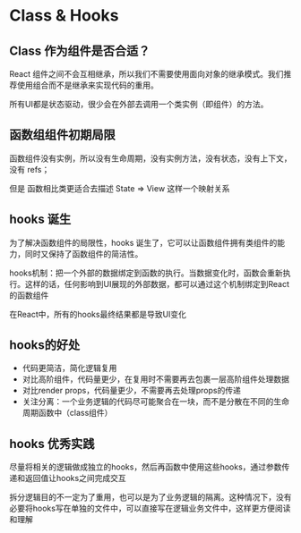# Class & Hooks

## Class 作为组件是否合适？

React 组件之间不会互相继承，所以我们不需要使用面向对象的继承模式。我们推荐使用组合而不是继承来实现代码的重用。

所有UI都是状态驱动，很少会在外部去调用一个类实例（即组件）的方法。

## 函数组组件初期局限

函数组件没有实例，所以没有生命周期，没有实例方法，没有状态，没有上下文，没有 refs；

但是 函数相比类更适合去描述 State => View 这样一个映射关系

## hooks 诞生

为了解决函数组件的局限性，hooks 诞生了，它可以让函数组件拥有类组件的能力，同时又保持了函数组件的简洁性。

hooks机制：把一个外部的数据绑定到函数的执行。当数据变化时，函数会重新执行。这样的话，任何影响到UI展现的外部数据，都可以通过这个机制绑定到React的函数组件

在React中，所有的hooks最终结果都是导致UI变化

## hooks的好处

- 代码更简洁，简化逻辑复用
- 对比高阶组件，代码量更少，在复用时不需要再去包裹一层高阶组件处理数据
- 对比render props，代码量更少，不需要再去处理props的传递
- 关注分离：一个业务逻辑的代码尽可能聚合在一块，而不是分散在不同的生命周期函数中（class组件）

## hooks 优秀实践

尽量将相关的逻辑做成独立的hooks，然后再函数中使用这些hooks，通过参数传递和返回值让hooks之间完成交互

拆分逻辑目的不一定为了重用，也可以是为了业务逻辑的隔离。这种情况下，没有必要将hooks写在单独的文件中，可以直接写在逻辑业务文件中，这样更方便阅读和理解